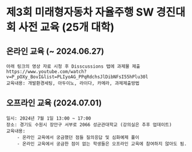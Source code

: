 # 제3회 미래형자동차 자율주행 SW 경진대회 사전 교육 (25개 대학)

## 온라인 교육 (~ 2024.06.27)
```
아래 링크의 영상 자료 시청 후 Disscussions 탭에 과제물 제출
https://www.youtube.com/watch?v=P_pOXy_BovI&list=PLIyoAG_PPqRdchsJlDibNFsI55hPlu30l
교육내용: 개발환경세팅, 아두이노, 라이다, 카메라, 과제제출방법
```

## 오프라인 교육 (2024.07.01)
```
일시: 2024년 7월 1일 13:00 ~ 17:00
장소: 경기도 수원시 장안구 서부로 2066 성균관대학교 (강의실은 추후 업데이트)
교육내용:
    - 온라인 교육에서 궁금했던 점들 질의응답 및 심화예제 풀이
    - 온라인 교육에서 궁금한 점이 없는 학생들은 오프라인 교육에 참여하지 않아도 됨.

```


